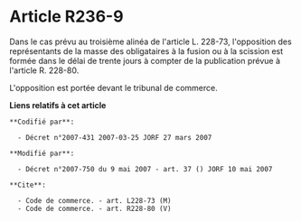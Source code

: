# Article R236-9

Dans le cas prévu au troisième alinéa de l'article L. 228-73, l'opposition des représentants de la masse des obligataires à
la fusion ou à la scission est formée dans le délai de trente jours à compter de la publication prévue à l'article R. 228-80.

L'opposition est portée devant le tribunal de commerce.

**Liens relatifs à cet article**

	**Codifié par**:

	  - Décret n°2007-431 2007-03-25 JORF 27 mars 2007

	**Modifié par**:

	  - Décret n°2007-750 du 9 mai 2007 - art. 37 () JORF 10 mai 2007

	**Cite**:

	  - Code de commerce. - art. L228-73 (M)
	  - Code de commerce. - art. R228-80 (V)
